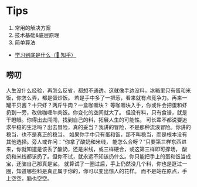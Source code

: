 # Tips

1. 常用的解决方案
2. 技术基础&底层原理
3. 简单算法

- [学习到底是什么（🚀 知乎）](https://zhuanlan.zhihu.com/p/27989078)

## 唠叨

人生没什么经验，再怎么反省，都想不通透。这就像手边没料，冰箱里只有蛋和米饭，你怎么弄，都是蛋炒饭。
若是手中多了一把葱，看来就有点竞争力。再来一罐干贝酱？十只虾？两斤牛肉？一盒咖喱块？
等咖喱块入手，你或许会把蛋和虾扔到一旁，改做咖喱牛肉饭。你变化的空间就大了。
但没有料，只有食谱，就是干瞪眼。你得出去闯闯，找到自己的料，拓展人生的可能性。
可长辈不都说要追求平稳的生活吗？出去冒险，真的妥当？我讲的冒险，不是那种流浪冒险。你讲的稳当，也不是真正的稳当。
如果你手中只有蛋和饭，那不叫稳当，而是根本没有其他选择。旁人或许问：“你拿了酸奶和米线，
能怎么合呀？”只要第三样东西进来，你就知道是该丢了酸奶，还是米线，或三样硬合，或这第三样即可撑场，
酸奶和米线都该扔了。但你不试，就永远不知该扔什么。你只能把手上的蛋和饭当成宝，还骗自己那真是宝。
就算试了一圈过后，手上仍然没几个料，你也是逛过一圈，知道哪些料是真正属于你的，你可以变出惊人的花样。
而不是站在原点，手上空空，脑也空空。